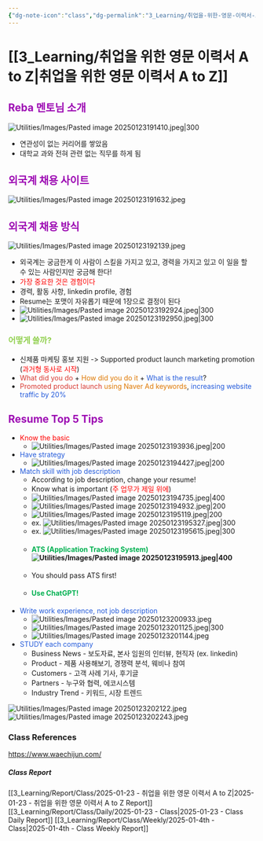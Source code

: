 ```yaml
---
{"dg-note-icon":"class","dg-permalink":"3_Learning/취업을-위한-영문-이력서-A-to-Z","created-date":"2025-01-23 7:04:42 pm","date":"2025-01-23","type":"class","tags":["class"],"aliases":null,"name":"취업을 위한 영문 이력서 A to Z","courseName":"취업을 위한 영문 이력서 A to Z","dg-publish":true,"permalink":"/3_Learning/취업을-위한-영문-이력서-A-to-Z/","dgPassFrontmatter":true,"noteIcon":"class"}
---
```



# [[3_Learning/취업을 위한 영문 이력서 A to Z\|취업을 위한 영문 이력서 A to Z]]

## <font color="#9d0ab3">Reba 멘토님 소개</font>
![Utilities/Images/Pasted image 20250123191410.jpeg|300](/img/user/Utilities/Images/Pasted%20image%2020250123191410.jpeg)
- 연관성이 없는 커리어를 쌓았음
- 대학교 과와 전혀 관련 없는 직무를 하게 됨

## <font color="#9d0ab3">외국계 채용 사이트</font>
![Utilities/Images/Pasted image 20250123191632.jpeg](/img/user/Utilities/Images/Pasted%20image%2020250123191632.jpeg)

## <font color="#9d0ab3">외국계 채용 방식</font>
![Utilities/Images/Pasted image 20250123192139.jpeg](/img/user/Utilities/Images/Pasted%20image%2020250123192139.jpeg)
- 외국계는 궁금한게 이 사람이 스킬을 가지고 있고, 경력을 가지고 있고 이 일을 할 수 있는 사람인지만 궁금해 한다!
- <font color="#ff0000">가장 중요한 것은 경험이다</font>
- 경력, 활동 사항, linkedin profile, 경험
- Resume는 포맷이 자유롭기 때문에 1장으로 결정이 된다
- ![Utilities/Images/Pasted image 20250123192924.jpeg|300](/img/user/Utilities/Images/Pasted%20image%2020250123192924.jpeg)
- ![Utilities/Images/Pasted image 20250123192950.jpeg|300](/img/user/Utilities/Images/Pasted%20image%2020250123192950.jpeg)

### <font color="#92d050">어떻게 쓸까?</font>
- 신제품 마케팅 홍보 지원 -> Supported product launch marketing promotion (<font color="#ff0000">과거형 동사로 시작</font>)
- <font color="#d83931">What did you do</font> + <font color="#de7802">How did you do it</font> + <font color="#245bdb">What is the result</font>?
- <font color="#d83931">Promoted product launch</font> <font color="#de7802">using Naver Ad keywords</font>, <font color="#245bdb">increasing website traffic by 20%</font>

## <font color="#9d0ab3">Resume Top 5 Tips</font>
- <font color="#ff0000">Know the basic</font>
	- ![Utilities/Images/Pasted image 20250123193936.jpeg|200](/img/user/Utilities/Images/Pasted%20image%2020250123193936.jpeg)
- <font color="#245bdb">Have strategy</font>
	- ![Utilities/Images/Pasted image 20250123194427.jpeg|200](/img/user/Utilities/Images/Pasted%20image%2020250123194427.jpeg)
- <font color="#245bdb">Match skill with job description</font>
	- According to job description, change your resume! 
	- Know what is important (<font color="#ff0000">주 업무가 제일 위에</font>)
	- ![Utilities/Images/Pasted image 20250123194735.jpeg|400](/img/user/Utilities/Images/Pasted%20image%2020250123194735.jpeg)
	- ![Utilities/Images/Pasted image 20250123194932.jpeg|200](/img/user/Utilities/Images/Pasted%20image%2020250123194932.jpeg)
	- ![Utilities/Images/Pasted image 20250123195119.jpeg|200](/img/user/Utilities/Images/Pasted%20image%2020250123195119.jpeg)
	- ex. ![Utilities/Images/Pasted image 20250123195327.jpeg|300](/img/user/Utilities/Images/Pasted%20image%2020250123195327.jpeg)
	- ex. ![Utilities/Images/Pasted image 20250123195615.jpeg|300](/img/user/Utilities/Images/Pasted%20image%2020250123195615.jpeg)
	- #### <font color="#00b050">ATS (Application Tracking System)</font>![Utilities/Images/Pasted image 20250123195913.jpeg|400](/img/user/Utilities/Images/Pasted%20image%2020250123195913.jpeg)
	- You should pass ATS first! 
	- #### <font color="#00b050">Use ChatGPT!</font>
- <font color="#245bdb">Write work experience, not job description</font>
	- ![Utilities/Images/Pasted image 20250123200933.jpeg](/img/user/Utilities/Images/Pasted%20image%2020250123200933.jpeg)
	- ![Utilities/Images/Pasted image 20250123201125.jpeg|300](/img/user/Utilities/Images/Pasted%20image%2020250123201125.jpeg)
	- ![Utilities/Images/Pasted image 20250123201144.jpeg](/img/user/Utilities/Images/Pasted%20image%2020250123201144.jpeg)
- <font color="#245bdb">STUDY each company</font>
	- Business News - 보도자료, 본사 임원의 인터뷰, 현직자 (ex. linkedin)
	- Product - 제품 사용해보기, 경쟁력 분석, 웨비나 참여
	- Customers - 고객 사례 기사, 후기글
	- Partners - 누구와 협력, 에코시스템
	- Industry Trend - 키워드, 시장 트렌드

![Utilities/Images/Pasted image 20250123202122.jpeg](/img/user/Utilities/Images/Pasted%20image%2020250123202122.jpeg)
![Utilities/Images/Pasted image 20250123202243.jpeg](/img/user/Utilities/Images/Pasted%20image%2020250123202243.jpeg)






### Class References
https://www.waechijun.com/
##### Class Report
[[3_Learning/Report/Class/2025-01-23 - 취업을 위한 영문 이력서 A to Z\|2025-01-23 - 취업을 위한 영문 이력서 A to Z Report]]
[[3_Learning/Report/Class/Daily/2025-01-23 - Class\|2025-01-23 - Class Daily Report]]
[[3_Learning/Report/Class/Weekly/2025-01-4th - Class\|2025-01-4th - Class Weekly Report]]





